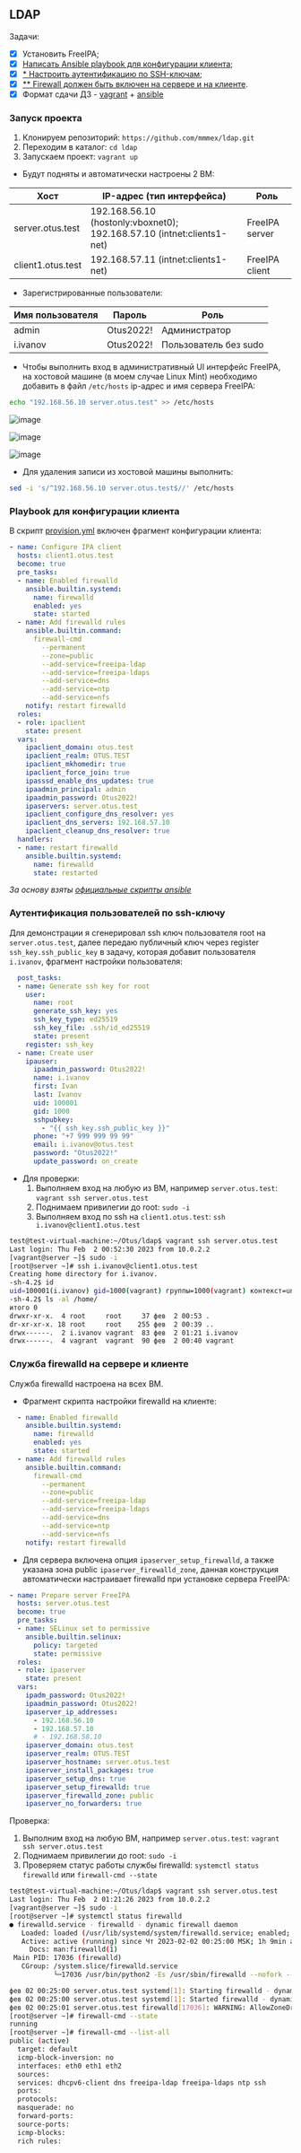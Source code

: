 ## LDAP

Задачи:

- [X] Установить FreeIPA;
- [X] [Написать Ansible playbook для конфигурации клиента](#playbook-для-конфигурации-клиента);
- [X] [* Настроить аутентификацию по SSH-ключам](#аутентификация-пользователей-по-ssh-ключу);
- [X] [** Firewall должен быть включен на сервере и на клиенте](#служба-firewalld-на-сервере-и-клиенте).
- [X] Формат сдачи ДЗ - [vagrant](Vagrantfile) + [ansible](ansible/provision.yml)

### Запуск проекта

1. Клонируем репозиторий: `https://github.com/mmmex/ldap.git`
2. Переходим в каталог: `cd ldap`
3. Запускаем проект: `vagrant up`

* Будут подняты и автоматически настроены 2 ВМ:

Хост | IP-адрес (тип интерфейса) | Роль
---|---|---
server.otus.test | 192.168.56.10 (hostonly:vboxnet0); 192.168.57.10 (intnet:clients1-net)| FreeIPA server
client1.otus.test | 192.168.57.11 (intnet:clients1-net) | FreeIPA client

* Зарегистрированные пользователи:

Имя пользователя | Пароль | Роль
---|---|---
admin | Otus2022! | Администратор
i.ivanov | Otus2022! | Пользователь без sudo

* Чтобы выполнить вход в административный UI интерфейс FreeIPA, на хостовой машине (в моем случае Linux Mint) необходимо добавить в файл `/etc/hosts` ip-адрес и имя сервера FreeIPA:

```bash
echo "192.168.56.10 server.otus.test" >> /etc/hosts
```

![image](https://raw.githubusercontent.com/mmmex/ldap/master/screenshots/screenshot1.png)

![image](https://raw.githubusercontent.com/mmmex/ldap/master/screenshots/screenshot2.png)

![image](https://raw.githubusercontent.com/mmmex/ldap/master/screenshots/screenshot3.png)

* Для удаления записи из хостовой машины выполнить:

```bash
sed -i 's/^192.168.56.10 server.otus.test$//' /etc/hosts
```

### Playbook для конфигурации клиента

В скрипт [provision.yml](/ansible/provision.yml) включен фрагмент конфигурации клиента:

```yaml
- name: Configure IPA client
  hosts: client1.otus.test
  become: true
  pre_tasks:
  - name: Enabled firewalld
    ansible.builtin.systemd:
      name: firewalld
      enabled: yes
      state: started
  - name: Add firewalld rules
    ansible.builtin.command:
      firewall-cmd
        --permanent
        --zone=public
        --add-service=freeipa-ldap
        --add-service=freeipa-ldaps
        --add-service=dns
        --add-service=ntp
        --add-service=nfs
    notify: restart firewalld
  roles:
  - role: ipaclient
    state: present
  vars:
    ipaclient_domain: otus.test
    ipaclient_realm: OTUS.TEST
    ipaclient_mkhomedir: true
    ipaclient_force_join: true
    ipasssd_enable_dns_updates: true
    ipaadmin_principal: admin
    ipaadmin_password: Otus2022!
    ipaservers: server.otus.test
    ipaclient_configure_dns_resolver: yes
    ipaclient_dns_servers: 192.168.57.10
    ipaclient_cleanup_dns_resolver: true
  handlers:
  - name: restart firewalld
    ansible.builtin.systemd:
      name: firewalld
      state: restarted
```

_За основу взяты [официальные скрипты ansible](https://github.com/freeipa/ansible-freeipa)_

### Аутентификация пользователей по ssh-ключу

Для демонстрации я сгенерировал ssh ключ пользователя root на `server.otus.test`, далее передаю публичный ключ через register `ssh_key.ssh_public_key` в задачу, которая добавит пользователя `i.ivanov`, фрагмент настройки пользователя:

```yaml
  post_tasks:
  - name: Generate ssh key for root
    user:
      name: root
      generate_ssh_key: yes
      ssh_key_type: ed25519
      ssh_key_file: .ssh/id_ed25519
      state: present
    register: ssh_key
  - name: Create user
    ipauser:
      ipaadmin_password: Otus2022!
      name: i.ivanov
      first: Ivan
      last: Ivanov
      uid: 100001
      gid: 1000
      sshpubkey:
        - "{{ ssh_key.ssh_public_key }}"
      phone: "+7 999 999 99 99"
      email: i.ivanov@otus.test
      password: "Otus2022!"
      update_password: on_create
```

* Для проверки:
  1. Выполняем вход на любую из ВМ, например `server.otus.test`: `vagrant ssh server.otus.test`
  2. Поднимаем привилегии до root: `sudo -i`
  3. Выполняем вход по ssh на `client1.otus.test`: `ssh i.ivanov@client1.otus.test`

```bash
test@test-virtual-machine:~/Otus/ldap$ vagrant ssh server.otus.test
Last login: Thu Feb  2 00:52:30 2023 from 10.0.2.2
[vagrant@server ~]$ sudo -i
[root@server ~]# ssh i.ivanov@client1.otus.test
Creating home directory for i.ivanov.
-sh-4.2$ id
uid=100001(i.ivanov) gid=1000(vagrant) группы=1000(vagrant) контекст=unconfined_u:unconfined_r:unconfined_t:s0-s0:c0.c1023
-sh-4.2$ ls -al /home/
итого 0
drwxr-xr-x.  4 root     root     37 фев  2 00:53 .
dr-xr-xr-x. 18 root     root    255 фев  2 00:39 ..
drwx------.  2 i.ivanov vagrant  83 фев  2 01:21 i.ivanov
drwx------.  4 vagrant  vagrant  90 фев  2 00:40 vagrant
```

### Служба firewalld на сервере и клиенте

Служба firewalld настроена на всех ВМ. 

* Фрагмент скрипта настройки firewalld на клиенте:

```yaml
  - name: Enabled firewalld
    ansible.builtin.systemd:
      name: firewalld
      enabled: yes
      state: started
  - name: Add firewalld rules
    ansible.builtin.command:
      firewall-cmd
        --permanent
        --zone=public
        --add-service=freeipa-ldap
        --add-service=freeipa-ldaps
        --add-service=dns
        --add-service=ntp
        --add-service=nfs
    notify: restart firewalld
```

* Для сервера включена опция `ipaserver_setup_firewalld`, а также указана зона public `ipaserver_firewalld_zone`, данная конструкция автоматически настраивает firewalld при установке сервера FreeIPA:

```yaml
- name: Prepare server FreeIPA
  hosts: server.otus.test
  become: true
  pre_tasks:
  - name: SELinux set to permissive
    ansible.builtin.selinux:
      policy: targeted
      state: permissive
  roles:
  - role: ipaserver
    state: present
  vars:
    ipadm_password: Otus2022!
    ipaadmin_password: Otus2022!
    ipaserver_ip_addresses:
      - 192.168.56.10
      - 192.168.57.10
      # - 192.168.58.10
    ipaserver_domain: otus.test
    ipaserver_realm: OTUS.TEST
    ipaserver_hostname: server.otus.test
    ipaserver_install_packages: true
    ipaserver_setup_dns: true
    ipaserver_setup_firewalld: true
    ipaserver_firewalld_zone: public
    ipaserver_no_forwarders: true
```

Проверка:
1. Выполним вход на любую ВМ, например `server.otus.test`: `vagrant ssh server.otus.test`
2. Поднимаем привилегии до root: `sudo -i`
3. Проверяем статус работы службы firewalld: `systemctl status firewalld` или `firewall-cmd --state`

```bash
test@test-virtual-machine:~/Otus/ldap$ vagrant ssh server.otus.test
Last login: Thu Feb  2 01:21:26 2023 from 10.0.2.2
[vagrant@server ~]$ sudo -i
[root@server ~]# systemctl status firewalld
● firewalld.service - firewalld - dynamic firewall daemon
   Loaded: loaded (/usr/lib/systemd/system/firewalld.service; enabled; vendor preset: enabled)
   Active: active (running) since Чт 2023-02-02 00:25:00 MSK; 1h 9min ago
     Docs: man:firewalld(1)
 Main PID: 17036 (firewalld)
   CGroup: /system.slice/firewalld.service
           └─17036 /usr/bin/python2 -Es /usr/sbin/firewalld --nofork --nopid

фев 02 00:25:00 server.otus.test systemd[1]: Starting firewalld - dynamic firewall daemon...
фев 02 00:25:00 server.otus.test systemd[1]: Started firewalld - dynamic firewall daemon.
фев 02 00:25:01 server.otus.test firewalld[17036]: WARNING: AllowZoneDrifting is enabled. This is considered an insecure configuration option. It will be removed in a future release. Please consider disabling it now.
[root@server ~]# firewall-cmd --state
running
[root@server ~]# firewall-cmd --list-all
public (active)
  target: default
  icmp-block-inversion: no
  interfaces: eth0 eth1 eth2
  sources: 
  services: dhcpv6-client dns freeipa-ldap freeipa-ldaps ntp ssh
  ports: 
  protocols: 
  masquerade: no
  forward-ports: 
  source-ports: 
  icmp-blocks: 
  rich rules:
```